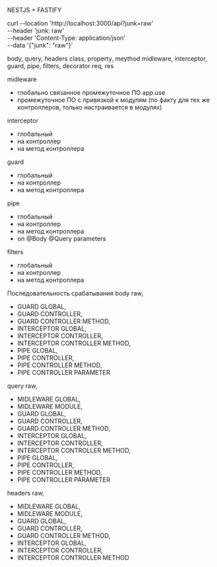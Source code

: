 
NESTJS + FASTIFY

curl --location 'http://localhost:3000/api?junk=raw' \
--header 'junk: raw' \
--header 'Content-Type: application/json' \
--data '{"junk": "raw"}'

body, query, headers
class, property, meythod
midleware, interceptor, guard, pipe, filters, decorator
req, res

midleware
  - глобально связанное промежуточное ПО app.use
  - промежуточное ПО с привязкой к модулям (по факту для тех же контроллеров, только настраивается в модулях)

interceptor
  - глобальный
  - на контроллер
  - на метод контроллера

guard
  - глобальный
  - на контроллер
  - на метод контроллера

pipe
  - глобальный
  - на контроллер
  - на метод контроллера
  - on @Body @Query parameters

filters
  - глобальный
  - на контроллер
  - на метод контроллера


Последовательность срабатывания
body raw, 
 - GUARD GLOBAL, 
 - GUARD CONTROLLER, 
 - GUARD CONTROLLER METHOD, 
 - INTERCEPTOR GLOBAL, 
 - INTERCEPTOR CONTROLLER, 
 - INTERCEPTOR CONTROLLER METHOD, 
 - PIPE GLOBAL, 
 - PIPE CONTROLLER, 
 - PIPE CONTROLLER METHOD, 
 - PIPE CONTROLLER PARAMETER

query raw, 
  - MIDLEWARE GLOBAL, 
  - MIDLEWARE MODULE, 
  - GUARD GLOBAL, 
  - GUARD CONTROLLER, 
  - GUARD CONTROLLER METHOD, 
  - INTERCEPTOR GLOBAL, 
  - INTERCEPTOR CONTROLLER, 
  - INTERCEPTOR CONTROLLER METHOD, 
  - PIPE GLOBAL, 
  - PIPE CONTROLLER, 
  - PIPE CONTROLLER METHOD, 
  - PIPE CONTROLLER PARAMETER

headers raw, 
  - MIDLEWARE GLOBAL, 
  - MIDLEWARE MODULE, 
  - GUARD GLOBAL, 
  - GUARD CONTROLLER, 
  - GUARD CONTROLLER METHOD, 
  - INTERCEPTOR GLOBAL, 
  - INTERCEPTOR CONTROLLER, 
  - INTERCEPTOR CONTROLLER METHOD